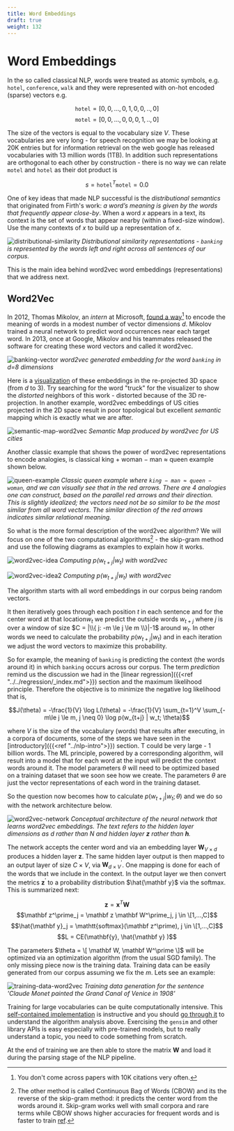 ```yaml
---
title: Word Embeddings
draft: true
weight: 132
---
```


# Word Embeddings 

In the so called classical NLP, words were treated as atomic symbols, e.g. `hotel`, `conference`, `walk` and they were represented with on-hot encoded (sparse) vectors e.g.

$$\mathtt{hotel} = [0,0, ..., 0,1, 0,0,..,0]$$
$$\mathtt{motel} = [0,0, ..., 0,0, 0,1,..,0]$$

The size of the vectors is equal to the vocabulary size $V$. These vocabularies are very long - for speech recognition we may be looking at 20K entries but for information retrieval on the web google has released vocabularies with 13 million words (1TB). In addition such representations are orthogonal to each other by construction - there is no way we can relate `motel` and `hotel` as their dot product is 

$$ s = \mathtt{hotel}^T \mathtt{motel} = 0.0$$

One of key ideas that made NLP successful is the _distributional semantics_ that originated from Firth's work: _a word’s meaning is given by the words that frequently appear close-by_. When a word $x$ appears in a text, its context is the set of words that appear nearby (within a fixed-size window). Use the many contexts of $x$ to build up a representation of $x$. 

![distributional-similarity](images/distributional-similarity.png#center)
*Distributional similarity representations - `banking` is represented by the words left and right across all sentences of our corpus.*

This is the main idea behind word2vec word embeddings (representations) that we address next. 

## Word2Vec

In 2012, Thomas Mikolov, an _intern_ at Microsoft, [found a way](https://arxiv.org/abs/1310.4546)[^2] to encode the meaning of words in a modest number of vector dimensions $d$. Mikolov trained a neural network to predict word occurrences near each target word. In 2013, once at Google, Mikolov and his teammates released the software for creating these word vectors and called it word2vec. 

![banking-vector](images/banking-vector.png#center)
*word2vec generated embedding for the word `banking` in d=8 dimensions*

Here is a [visualization](http://projector.tensorflow.org/) of these embeddings in the re-projected 3D space (from $d$ to 3). Try searching for the word "truck" for the visualizer to show the _distorted_ neighbors of this work - distorted because of the 3D re-projection. In another example, word2vec embeddings of US cities projected in the 2D space result in poor topological but excellent _semantic_ mapping which is exactly what we are after. 

![semantic-map-word2vec](images/semantic-map-word2vec.png#center)
*Semantic Map produced by word2vec for US cities*

Another classic example that shows the power of word2vec representations to encode analogies, is  classical king + woman − man ≈ queen example shown below.

![queen-example](images/queen-example.png#center)
*Classic queen example where `king − man ≈ queen − woman`, and we can visually see that in the red arrows. There are 4 analogies one can construct, based on the parallel red arrows and their direction. This is slightly idealized; the vectors need not be so similar to be the most similar from all word vectors. The similar direction of the red arrows indicates similar relational meaning.*

So what is the more formal description of the word2vec algorithm? We will focus on one of the two computational algorithms[^1] - the skip-gram method and use the following diagrams as examples to explain how it works. 

![word2vec-idea](images/word2vec-idea.png#center)
*Computing $p(w_{t+j}|w_t)$ with word2vec*

![word2vec-idea2](images/word2vec-idea2.png#center)
*Computing $p(w_{t+j}|w_t)$ with word2vec*

The algorithm starts with all word embeddings in our corpus being random vectors. 

It then iteratively goes through each position $t$ in each sentence and for the center word at that location$w_t$ we predict the outside words $w_{t+j}$ where $j$ is over a window of size $C = |\\{ j: -m \le j \le m \\}|-1$ around $w_t$. In other words we need to calculate the probability $p(w_{t+j}|w_t)$ and in each iteration we adjust the word vectors to maximize this probability. 

So for example, the meaning of `banking` is predicting the context (the words around it) in which `banking` occurs across our corpus.  The term _prediction_ remind us the discussion we had in the [linear regression]({{<ref "../../regression/_index.md">}}) section and the maximum likelihood principle. Therefore the objective is to minimize the negative log likelihood that is,

$$J(\theta) = -\frac{1}{V} \log L(\theta) = -\frac{1}{V} \sum_{t=1}^V \sum_{-m\le j \le m, j \neq 0} \log p(w_{t+j} | w_t; \theta)$$

where $V$ is the size of the vocabulary (words) that results after executing, in a corpora of documents, some of the steps we have seen in the [introductory]({{<ref "../nlp-intro">}}) section. T could be very large - 1 billion words. The ML principle, powered by a corresponding algorithm, will result into a model that for each word at the input will predict the context words around it.  The model parameters $\theta$ will need to be optimized based on a training dataset that we soon see how we create. The parameters $\theta$ are just the vector representations of each word in the training dataset. 

So the question now becomes how to calculate $p(w_{t+j} | w_t; \theta)$ and we do so with the network architecture below. 

![word2vec-network](images/word2vec-network.png#center)
*Conceptual architecture of the neural network that learns word2vec embeddings. The text refers to the hidden layer dimensions as $d$ rather than $N$ and hidden layer $\mathbf z$ rather than $\mathbf h$.*

The network accepts the center word and via an embedding layer $\mathbf W_{V \times d}$ produces a hidden layer $\mathbf z$. The same hidden layer output is then mapped to an output layer of size $C \times V$, via $\mathbf W^\prime_{d \times V}$. One mapping is done for each of the words that we include in the context. In the output layer we then convert the metrics $\mathbf z^\prime$ to a probability distribution $\hat{\mathbf y}$ via the softmax. This is summarized next:

$$\mathbf z = \mathbf x^T \mathbf W$$
$$\mathbf z^\prime_j = \mathbf z \mathbf W^\prime_j,  j \in \[1,...,C]$$
$$\hat{\mathbf y}_j = \mathtt{softmax}(\mathbf z^\prime), j \in \[1,...,C]$$
$$L = CE(\mathbf{y}, \hat{\mathbf y} )$$

The parameters $\theta = \[ \mathbf W, \mathbf W^\prime \]$ will be optimized via an optimization algorithm (from the usual SGD family). The only missing piece now is the training data. Training data can be easily generated from our corpus assuming we fix the $m$. Lets see an example:

![training-data-word2vec](images/training-data-word2vec.png#center)
*Training data generation for the sentence 'Claude Monet painted the Grand Canal of Venice in 1908'*

Training for large vocabularies can be quite computationally intensive. This [self-contained implementation](https://github.com/ujhuyz0110/wrd_emb/blob/master/word2vec_skipgram_medium_v1.ipynb) is instructive and you should [go through it](https://towardsdatascience.com/word2vec-from-scratch-with-numpy-8786ddd49e72) to understand the algorithm analysis above. Exercising the `gensim` and other library APIs is easy especially with pre-trained models, but to really understand a topic, you need to code something from scratch. 

At the end of training we are then able to store the matrix $\mathbf W$ and load it during the parsing stage of the NLP pipeline.  

[^1]: The other method is called Continuous Bag of Words (CBOW) and its the reverse of the skip-gram method: it predicts the center word from the words around it. Skip-gram works well with small corpora and rare terms while CBOW shows higher accuracies for frequent words and is faster to train [ref](https://www.manning.com/books/natural-language-processing-in-action). 

[^2]: You don't come across papers with 10K citations very often. 


